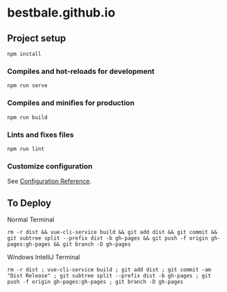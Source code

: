 # bestbale.github.io

## Project setup
```
npm install
```

### Compiles and hot-reloads for development
```
npm run serve
```

### Compiles and minifies for production
```
npm run build
```

### Lints and fixes files
```
npm run lint
```

### Customize configuration
See [Configuration Reference](https://cli.vuejs.org/config/).


## To Deploy

Normal Terminal

```
rm -r dist && vue-cli-service build && git add dist && git commit && git subtree split --prefix dist -b gh-pages && git push -f origin gh-pages:gh-pages && git branch -D gh-pages
```

Windows IntelliJ Terminal

```
rm -r dist ; vue-cli-service build ; git add dist ; git commit -am "Dist Release" ; git subtree split --prefix dist -b gh-pages ; git push -f origin gh-pages:gh-pages ; git branch -D gh-pages
```

[//]: # ()
[//]: # (## Project setup)

[//]: # ()
[//]: # (```)

[//]: # (yarn install)

[//]: # (```)

[//]: # ()
[//]: # (### Compiles and hot-reloads for development)

[//]: # ()
[//]: # (```)

[//]: # (yarn serve)

[//]: # (```)

[//]: # ()
[//]: # (### Compiles and minifies for production)

[//]: # ()
[//]: # (```)

[//]: # (yarn build)

[//]: # (```)

[//]: # ()
[//]: # (### Lints and fixes files)

[//]: # ()
[//]: # (```)

[//]: # (yarn lint)

[//]: # (```)

[//]: # ()
[//]: # (### Customize configuration)

[//]: # ()
[//]: # (See [Configuration Reference]&#40;https://cli.vuejs.org/config/&#41;.)

[//]: # ()

